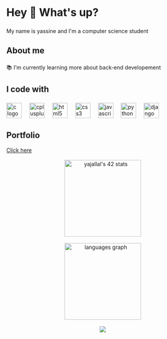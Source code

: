  <h1 align="left">Hey 👋 What's up?</h1>

###

<p align="left">My name is yassine and I'm a computer science student</p>

###

<h2 align="left">About me</h2>

###

<p align="left">📚 I'm currently learning more about back-end developement</p>

###

<h2 align="left">I code with</h2>

###

<div align="left">
  <img src="https://cdn.jsdelivr.net/gh/devicons/devicon/icons/c/c-original.svg" height="40" alt="c logo"  />
  <img width="12" />
  <img src="https://cdn.jsdelivr.net/gh/devicons/devicon/icons/cplusplus/cplusplus-original.svg" height="40" alt="cplusplus logo"  />
  <img width="12" />
  <img src="https://cdn.jsdelivr.net/gh/devicons/devicon/icons/html5/html5-original.svg" height="40" alt="html5 logo"  />
  <img width="12" />
  <img src="https://cdn.jsdelivr.net/gh/devicons/devicon/icons/css3/css3-original.svg" height="40" alt="css3 logo"  />
  <img width="12" />
  <img src="https://cdn.jsdelivr.net/gh/devicons/devicon/icons/javascript/javascript-original.svg" height="40" alt="javascript logo"  />
  <img width="12" />
  <img src="https://cdn.jsdelivr.net/gh/devicons/devicon/icons/python/python-original.svg" height="40" alt="python logo"  />
  <img width="12" />
  <img src="https://cdn.jsdelivr.net/gh/devicons/devicon/icons/django/django-plain.svg" height="40" alt="django logo"  />
</div>

###
<h2>Portfolio</h2>
<a href="https://yajallal.me">Click here</a><br><br>


<div align="center">
  <img src="https://badge.mediaplus.ma/darkblue/yajallal" alt="yajallal's 42 stats" height="200" />
</div>
<br />
<div align="center">
  <img src="https://github-readme-stats.vercel.app/api/top-langs?username=YassineAjallal&locale=en&hide_title=false&layout=compact&card_width=320&langs_count=5&theme=dracula&hide_border=true&order=2" height="200" alt="languages graph"  />
</div>
<br />
<div align="center">
  <img src="https://github-readme-stats.vercel.app/api?username=YassineAjallal&theme=dracula&show_icons=true&hide_border=true&count_private=true" />
</div>

###

